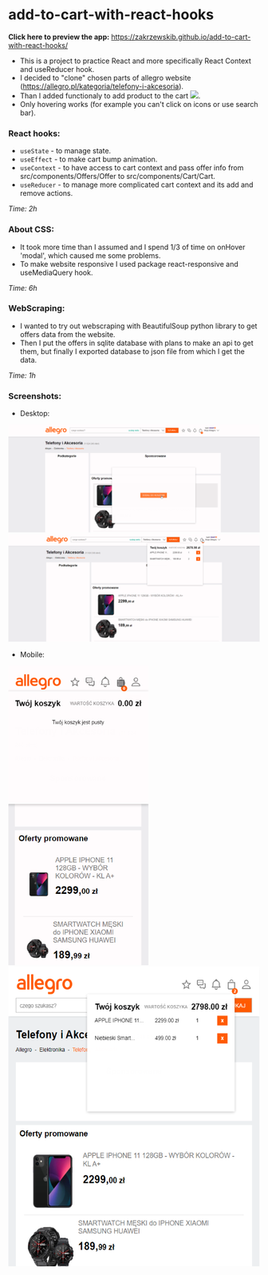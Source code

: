 #  add-to-cart-with-react-hooks
<strong>Click here to preview the app:</strong> https://zakrzewskib.github.io/add-to-cart-with-react-hooks/

- This is a project to practice React and more specifically React Context and useReducer hook. 
- I decided to "clone" chosen parts of allegro website (https://allegro.pl/kategoria/telefony-i-akcesoria).
- Than I added functionaly to add product to the cart <img src="https://assets.allegrostatic.com/metrum/icon/bag-c9f42da6df.svg" height="24px"/>.
- Only hovering works (for example you can't click on icons or use search bar).

### React hooks:
- `useState` - to manage state.
- `useEffect` - to make cart bump animation.
- `useContext` - to have access to cart context and pass offer info from src/components/Offers/Offer to src/components/Cart/Cart.
- `useReducer` - to manage more complicated cart context and its add and remove actions.

<em>Time: 2h</em>

### About CSS:
- It took more time than I assumed and I spend 1/3 of time on onHover 'modal', which caused me some problems.
- To make website responsive I used package react-responsive and useMediaQuery hook.

<em>Time: 6h</em>

### WebScraping:
- I wanted to try out webscraping with BeautifulSoup python library to get offers data from the website.
- Then I put the offers in sqlite database with plans to make an api to get them, but finally I exported database to json file from which I get the data.

<em>Time: 1h</em>

### Screenshots:
- Desktop:
<img src="https://github.com/zakrzewskib/add-to-cart-with-react-hooks/blob/main/screenshots/screenshot-1.png" />
<img src="https://github.com/zakrzewskib/add-to-cart-with-react-hooks/blob/main/screenshots/screenshot-2.png" />
<!-- <img src="https://github.com/zakrzewskib/add-to-cart-with-react-hooks/blob/main/screenshots/screenshot-3.png" /> -->

- Mobile:
<div>
  <img src="https://github.com/zakrzewskib/add-to-cart-with-react-hooks/blob/main/screenshots/mobile-1.png" height="600"/>
  <img src="https://github.com/zakrzewskib/add-to-cart-with-react-hooks/blob/main/screenshots/mobile-2.png"  height="600"/>
</div>
